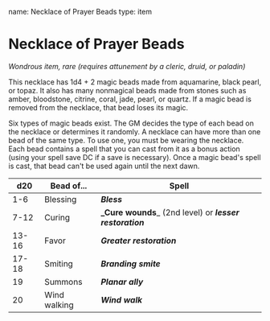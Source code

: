 name: Necklace of Prayer Beads type: item

# Necklace of Prayer Beads
_Wondrous item, rare (requires attunement by a cleric, druid, or paladin)_

This necklace has 1d4 + 2 magic beads made from aquamarine, black pearl, or topaz. It also has many nonmagical beads made from stones such as amber, bloodstone, citrine, coral, jade, pearl, or quartz. If a magic bead is removed from the necklace, that bead loses its magic.

Six types of magic beads exist. The GM decides the type of each bead on the necklace or determines it randomly. A necklace can have more than one bead of the same type. To use one, you must be wearing the necklace. Each bead contains a spell that you can cast from it as a bonus action (using your spell save DC if a save is necessary). Once a magic bead's spell is cast, that bead can't be used again until the next dawn.

| d20   | Bead of...   | Spell                                                     |
| ----- | ------------ | --------------------------------------------------------- |
| 1-6   | Blessing     | **_Bless_**                                               |
| 7-12  | Curing       | **_Cure wounds**_ (2nd level) or **_lesser restoration_** |
| 13-16 | Favor        | **_Greater restoration_**                                 |
| 17-18 | Smiting      | **_Branding smite_**                                      |
| 19    | Summons      | **_Planar ally_**                                         |
| 20    | Wind walking | **_Wind walk_**                                           |